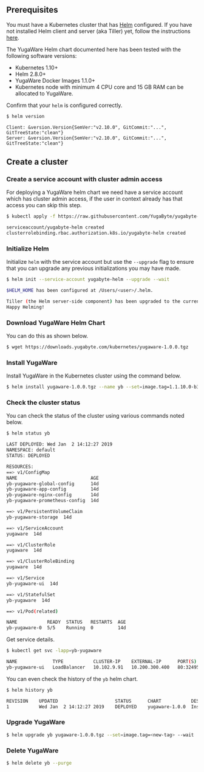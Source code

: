## Prerequisites

You must have a Kubernetes cluster that has [Helm](https://helm.sh/) configured. If you have not installed Helm client and server (aka Tiller) yet, follow the instructions [here](https://docs.helm.sh/using_helm/#installing-helm).

The YugaWare Helm chart documented here has been tested with the following software versions:

- Kubernetes 1.10+
- Helm 2.8.0+
- YugaWare Docker Images 1.1.0+
- Kubernetes node with minimum 4 CPU core and 15 GB RAM can be allocated to YugaWare.

Confirm that your `helm` is configured correctly.

```sh
$ helm version
```

```
Client: &version.Version{SemVer:"v2.10.0", GitCommit:"...", GitTreeState:"clean"}
Server: &version.Version{SemVer:"v2.10.0", GitCommit:"...", GitTreeState:"clean"}
```

## Create a cluster

### Create a service account with cluster admin access

For deploying a YugaWare helm chart we need have a service account which has cluster admin access, if the user in context already has that access you can skip this step.

```sh
$ kubectl apply -f https://raw.githubusercontent.com/YugaByte/yugabyte-db/master/cloud/kubernetes/helm/yugabyte-rbac.yaml
```

```sh
serviceaccount/yugabyte-helm created
clusterrolebinding.rbac.authorization.k8s.io/yugabyte-helm created
```

### Initialize Helm

Initialize `helm` with the service account but use the `--upgrade` flag to ensure that you can upgrade any previous initializations you may have made.

```sh
$ helm init --service-account yugabyte-helm --upgrade --wait
```

```sh
$HELM_HOME has been configured at /Users/<user>/.helm.

Tiller (the Helm server-side component) has been upgraded to the current version.
Happy Helming!
```

### Download YugaWare Helm Chart

You can do this as shown below.

```sh
$ wget https://downloads.yugabyte.com/kubernetes/yugaware-1.0.0.tgz
```

### Install YugaWare

Install YugaWare in the Kubernetes cluster using the command below.

```sh
$ helm install yugaware-1.0.0.tgz --name yb --set=image.tag=1.1.10.0-b3 --wait
```

### Check the cluster status

You can check the status of the cluster using various commands noted below.

```sh
$ helm status yb
```

```sh
LAST DEPLOYED: Wed Jan  2 14:12:27 2019
NAMESPACE: default
STATUS: DEPLOYED

RESOURCES:
==> v1/ConfigMap
NAME                           AGE
yb-yugaware-global-config      14d
yb-yugaware-app-config         14d
yb-yugaware-nginx-config       14d
yb-yugaware-prometheus-config  14d

==> v1/PersistentVolumeClaim
yb-yugaware-storage  14d

==> v1/ServiceAccount
yugaware  14d

==> v1/ClusterRole
yugaware  14d

==> v1/ClusterRoleBinding
yugaware  14d

==> v1/Service
yb-yugaware-ui  14d

==> v1/StatefulSet
yb-yugaware  14d

==> v1/Pod(related)

NAME           READY  STATUS   RESTARTS  AGE
yb-yugaware-0  5/5    Running  0         14d
```

Get service details.

```sh
$ kubectl get svc -lapp=yb-yugaware
```

```sh
NAME             TYPE           CLUSTER-IP    EXTERNAL-IP      PORT(S)                       AGE
yb-yugaware-ui   LoadBalancer   10.102.9.91   10.200.300.400   80:32495/TCP,9090:30087/TCP   15d
```

You can even check the history of the `yb` helm chart.

```sh
$ helm history yb
```

```sh
REVISION	UPDATED                 	STATUS  	CHART         	DESCRIPTION
1       	Wed Jan  2 14:12:27 2019	DEPLOYED	yugaware-1.0.0	Install complete
```

### Upgrade YugaWare

```sh
$ helm upgrade yb yugaware-1.0.0.tgz --set=image.tag=<new-tag> --wait
```

### Delete YugaWare

```sh
$ helm delete yb --purge
```
